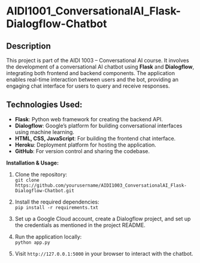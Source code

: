 # AIDI1001_ConversationalAI_Flask-Dialogflow-Chatbot
## Description
 This project is part of the AIDI 1003 – Conversational AI course. It involves the development of a conversational AI chatbot using **Flask** and **Dialogflow**, integrating both frontend and backend components. The application enables real-time interaction between users and the bot, providing an engaging chat interface for users to query and receive responses.

## Technologies Used:

- **Flask**: Python web framework for creating the backend API.
- **Dialogflow**: Google’s platform for building conversational interfaces using machine learning.
- **HTML, CSS, JavaScript**: For building the frontend chat interface.
- **Heroku**: Deployment platform for hosting the application.
- **GitHub**: For version control and sharing the codebase.

**Installation & Usage:**

1. Clone the repository:  
   `git clone https://github.com/yourusername/AIDI1003_ConversationalAI_Flask-Dialogflow-Chatbot.git`
   
2. Install the required dependencies:  
   `pip install -r requirements.txt`
   
3. Set up a Google Cloud account, create a Dialogflow project, and set up the credentials as mentioned in the project README.

4. Run the application locally:  
   `python app.py`
   
5. Visit `http://127.0.0.1:5000` in your browser to interact with the chatbot.